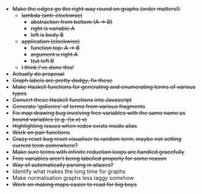 * ~~Make the edges go the right way round on graphs (order matters!)~~:
    * ~~lambda (anti-clockwise)~~
        * ~~abstraction from bottom (A -> B)~~
        * ~~right is variable A~~
        * ~~left is body B~~
    * ~~application (clockwise)~~
        * ~~function top: A -> B~~
        * ~~argument u right A~~
        * ~~t(u) left B~~
    * ~~I think I've done this!~~
* ~~Actually do proposal~~
* ~~Graph labels are pretty dodgy, fix these~~
* ~~Make Haskell functions for generating and enumerating terms of various types~~
* ~~Convert these Haskell functions into Javascript~~
* ~~Generate 'galleries' of terms from various fragments~~
* ~~Fix map drawing bug involving free variables with the same name as bound variables (e.g. (\x.x) x)~~
* ~~Highlighting issues when redex exists inside alias~~
* ~~Work on pair functions~~
* ~~Crazy reset bug reset visualiser to random term, maybe not setting current term somewhere?~~
* ~~Make sure terms with infinite reduction loops are handled gracefully~~
* ~~Free variables aren't being labelled properly for some reason~~
* ~~Way of automatically parsing in aliases?~~
* Identify what makes the long time for graphs
* Make normalisation graphs less laggy somehow
* ~~Work on making maps easier to read for big boys~~